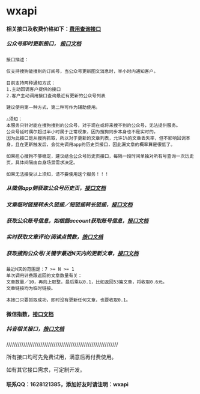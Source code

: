# wxapi

#### 相关接口及收费价格如下：[费用查询接口](https://coding.net/u/iwoods/p/wxapi-doc/git/blob/master/pay.md)

##### 公众号即时更新接口， [接口文档](https://coding.net/u/iwoods/p/wxapi-doc/git/blob/master/api1.md)

```
接口描述：

仅支持搜狗能搜到的订阅号，当公众号更新图文消息时，半小时内通知客户。

目前支持两种通知方式：
1.主动回调客户提供的接口
2.客户主动调用接口查询最近有更新的公众号列表

建议使用第一种方式，第二种可作为辅助使用。

⚠️须知：
本服务只针对能在搜狗搜到的公众号，对于现在或将来搜不到的公众号，无法提供服务。
公众号延时偶尔超过半小时属于正常现象，因为搜狗同步本身也不是实时的。
因为此接口是从搜狗抓取，所以对于更新的文章列表，允许1%的文章丢失率，但不影响回调本身，且在更新触发后，会优先调用app的历史页接口，因此漏文章的概率算是很低了。

如果担心搜狗不够稳定，建议结合公众号历史页接口，每隔一段时间单独对所有号查询一次历史页，具体间隔由自身场景需求决定。

如果无法接受以上须知，请不要使用这个服务！！！
```

##### 从微信app侧获取公众号历史页，[接口文档](https://coding.net/u/iwoods/p/wxapi-doc/git/blob/master/api-profile.md)

##### 文章临时链接转永久链接／短链接转长链接，[接口文档](https://coding.net/u/iwoods/p/wxapi-doc/git/blob/master/api2.md)

##### 获取公众账号信息，如根据account获取账号信息，[接口文档](https://coding.net/u/iwoods/p/wxapi-doc/git/blob/master/api3.md)

##### 实时获取文章评论/阅读点赞数，[接口文档](https://coding.net/u/iwoods/p/wxapi-doc/git/blob/master/api4.md)

##### 获取搜狗公众号/关键字最近N天内的更新文章，[接口文档](https://coding.net/u/iwoods/p/wxapi-doc/git/blob/master/api5.md)
```
最近N天的范围是：7 >= N >= 1
单次调用计费跟返回的文章数量有关：
文章数量／10，再向上取整，最后乘以0.1，比如返回53篇文章，将收取0.6元。
文章链接均为临时链接。

本接口只要抓取成功，即时没有更新任何文章，也要收取0.1。
```

#### 微信指数，[接口文档](https://coding.net/u/iwoods/p/wxapi-doc/git/blob/master/wxindex.md)

##### 抖音相关接口，[接口文档](https://coding.net/u/iwoods/p/wxapi-doc/git/blob/master/douyin.md)

///////////////////////////////////////////////////////////

所有接口均可先免费试用，满意后再付费使用。

如有其它接口需求，可定制开发。

#### 联系QQ：1628121385，添加好友时请注明：wxapi
